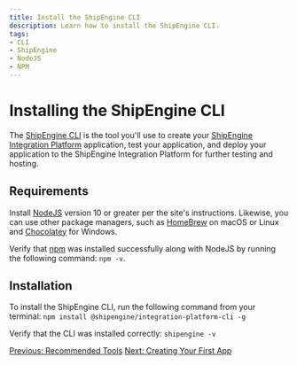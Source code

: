 ```yaml
---
title: Install the ShipEngine CLI
description: Learn how to install the ShipEngine CLI.
tags:
- CLI
- ShipEngine
- NodeJS
- NPM
---
```


Installing the ShipEngine CLI
==================
The [ShipEngine CLI](https://github.com/ShipEngine/shipengine-integration-platform-cli/#commands) is the tool you'll use to create your [ShipEngine Integration Platform](./index.md) application, test your application,
and deploy your application to the ShipEngine Integration Platform for further testing and hosting.


Requirements
------------
Install [NodeJS](https://nodejs.org) version 10 or greater per the site's instructions. Likewise, you can use other package managers, such as [HomeBrew](https://brew.sh/) on macOS or Linux and
[Chocolatey](https://chocolatey.org/) for Windows.

Verify that [npm](https://www.npmjs.com/) was installed successfully along with NodeJS by running the following command: `npm -v`.

Installation
-------------
To install the ShipEngine CLI, run the following command from your terminal:
`npm install @shipengine/integration-platform-cli -g`

Verify that the CLI was installed correctly:
`shipengine -v`

<div class="previous-next-nav">
  <a class="button button-small button-secondary" href="./tools/index.md">Previous: Recommended Tools</a>
  <a class="button button-small button-secondary" href="./create-first-app.md">Next: Creating Your First App</a>
</div>
